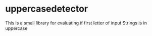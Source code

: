 # uppercasedetector
This is a small library for evaluating if first letter of input Strings is in uppercase
